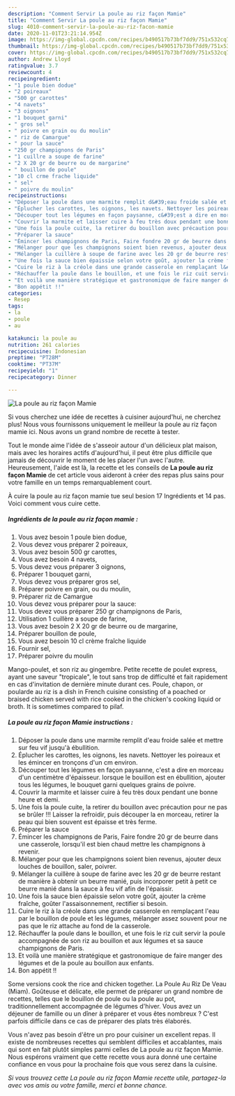 ```yaml
---
description: "Comment Servir La poule au riz façon Mamie"
title: "Comment Servir La poule au riz façon Mamie"
slug: 4010-comment-servir-la-poule-au-riz-facon-mamie
date: 2020-11-01T23:21:14.954Z
image: https://img-global.cpcdn.com/recipes/b490517b73bf7dd9/751x532cq70/la-poule-au-riz-facon-mamie-photo-principale-de-la-recette.jpg
thumbnail: https://img-global.cpcdn.com/recipes/b490517b73bf7dd9/751x532cq70/la-poule-au-riz-facon-mamie-photo-principale-de-la-recette.jpg
cover: https://img-global.cpcdn.com/recipes/b490517b73bf7dd9/751x532cq70/la-poule-au-riz-facon-mamie-photo-principale-de-la-recette.jpg
author: Andrew Lloyd
ratingvalue: 3.7
reviewcount: 4
recipeingredient:
- "1 poule bien dodue"
- "2 poireaux"
- "500 gr carottes"
- "4 navets"
- "3 oignons"
- "1 bouquet garni"
- " gros sel"
- " poivre en grain ou du moulin"
- " riz de Camargue"
- " pour la sauce"
- "250 gr champignons de Paris"
- "1 cuillre a soupe de farine"
- "2 X 20 gr de beurre ou de margarine"
- " bouillon de poule"
- "10 cl crme frache liquide"
- " sel"
- " poivre du moulin"
recipeinstructions:
- "Déposer la poule dans une marmite remplit d&#39;eau froide salée et mettre sur feu vif jusqu&#39;à ébullition."
- "Éplucher les carottes, les oignons, les navets. Nettoyer les poireaux et les émincer en tronçons d&#39;un cm environ."
- "Découper tout les légumes en façon paysanne, c&#39;est a dire en morceau d&#39;un centimètre d&#39;épaisseur. lorsque le bouillon est en ébullition, ajouter tous les légumes, le bouquet garni quelques grains de poivre."
- "Couvrir la marmite et laisser cuire à feu très doux pendant une bonne heure et demi."
- "Une fois la poule cuite, la retirer du bouillon avec précaution pour ne pas se brûler !!! Laisser la refroidir, puis découper la en morceau, retirer la peau qui bien souvent est épaisse et très ferme."
- "Préparer la sauce"
- "Émincer les champignons de Paris, Faire fondre 20 gr de beurre dans une casserole, lorsqu&#39;il est bien chaud mettre les champignons à revenir."
- "Mélanger pour que les champignons soient bien revenus, ajouter deux louches de bouillon, saler, poivrer."
- "Mélanger la cuillère à soupe de farine avec les 20 gr de beurre restant de manière à obtenir un beurre manié, puis incorporer petit à petit ce beurre manié dans la sauce à feu vif afin de l&#39;épaissir."
- "Une fois la sauce bien épaissie selon votre goût, ajouter la crème fraîche, goûter l&#39;assaisonnement, rectifier si besoin."
- "Cuire le riz à la créole dans une grande casserole en remplaçant l&#39;eau par le bouillon de poule et les légumes, mélanger assez souvent pour ne pas que le riz attache au fond de la casserole."
- "Réchauffer la poule dans le bouillon, et une fois le riz cuit servir la poule accompagnée de son riz au bouillon et aux légumes et sa sauce champignons de Paris."
- "Et voilà une manière stratégique et gastronomique de faire manger des légumes et de la poule au bouillon aux enfants."
- "Bon appétit !!"
categories:
- Resep
tags:
- la
- poule
- au

katakunci: la poule au 
nutrition: 261 calories
recipecuisine: Indonesian
preptime: "PT28M"
cooktime: "PT37M"
recipeyield: "1"
recipecategory: Dinner

---
```



![La poule au riz façon Mamie](https://img-global.cpcdn.com/recipes/b490517b73bf7dd9/751x532cq70/la-poule-au-riz-facon-mamie-photo-principale-de-la-recette.jpg)

Si vous cherchez une idée de recettes à cuisiner aujourd'hui, ne cherchez plus! Nous vous fournissons uniquement le meilleur la poule au riz façon mamie ici. Nous avons un grand nombre de recette à tester.

Tout le monde aime l'idée de s'asseoir autour d'un délicieux plat maison, mais avec les horaires actifs d'aujourd'hui, il peut être plus difficile que jamais de découvrir le moment de les placer l'un avec l'autre. Heureusement, l'aide est là, la recette et les conseils de <strong> La poule au riz façon Mamie </strong> de cet article vous aideront à créer des repas plus sains pour votre famille en un temps remarquablement court.

<!--inarticleads1-->

À cuire la poule au riz façon mamie tue seul besion 17 Ingrédients et 14 pas. Voici comment vous cuire cette.

##### Ingrédients de la poule au riz façon mamie :

1. Vous avez besoin 1 poule bien dodue,
1. Vous devez vous préparer 2 poireaux,
1. Vous avez besoin 500 gr carottes,
1. Vous avez besoin 4 navets,
1. Vous devez vous préparer 3 oignons,
1. Préparer 1 bouquet garni,
1. Vous devez vous préparer  gros sel,
1. Préparer  poivre en grain, ou du moulin,
1. Préparer  riz de Camargue
1. Vous devez vous préparer  pour la sauce:
1. Vous devez vous préparer 250 gr champignons de Paris,
1. Utilisation 1 cuillère a soupe de farine,
1. Vous avez besoin 2 X 20 gr de beurre ou de margarine,
1. Préparer  bouillon de poule,
1. Vous avez besoin 10 cl crème fraîche liquide
1. Fournir  sel,
1. Préparer  poivre du moulin


Mango-poulet, et son riz au gingembre. Petite recette de poulet express, ayant une saveur &#34;tropicale&#34;, le tout sans trop de difficulté et fait rapidement en cas d&#39;invitation de dernière minute durant ces. Poule, chapon, or poularde au riz is a dish in French cuisine consisting of a poached or braised chicken served with rice cooked in the chicken&#39;s cooking liquid or broth. It is sometimes compared to pilaf. 

<!--inarticleads2-->

##### La poule au riz façon Mamie instructions :

1. Déposer la poule dans une marmite remplit d&#39;eau froide salée et mettre sur feu vif jusqu&#39;à ébullition.
1. Éplucher les carottes, les oignons, les navets. Nettoyer les poireaux et les émincer en tronçons d&#39;un cm environ.
1. Découper tout les légumes en façon paysanne, c&#39;est a dire en morceau d&#39;un centimètre d&#39;épaisseur. lorsque le bouillon est en ébullition, ajouter tous les légumes, le bouquet garni quelques grains de poivre.
1. Couvrir la marmite et laisser cuire à feu très doux pendant une bonne heure et demi.
1. Une fois la poule cuite, la retirer du bouillon avec précaution pour ne pas se brûler !!! Laisser la refroidir, puis découper la en morceau, retirer la peau qui bien souvent est épaisse et très ferme.
1. Préparer la sauce
1. Émincer les champignons de Paris, Faire fondre 20 gr de beurre dans une casserole, lorsqu&#39;il est bien chaud mettre les champignons à revenir.
1. Mélanger pour que les champignons soient bien revenus, ajouter deux louches de bouillon, saler, poivrer.
1. Mélanger la cuillère à soupe de farine avec les 20 gr de beurre restant de manière à obtenir un beurre manié, puis incorporer petit à petit ce beurre manié dans la sauce à feu vif afin de l&#39;épaissir.
1. Une fois la sauce bien épaissie selon votre goût, ajouter la crème fraîche, goûter l&#39;assaisonnement, rectifier si besoin.
1. Cuire le riz à la créole dans une grande casserole en remplaçant l&#39;eau par le bouillon de poule et les légumes, mélanger assez souvent pour ne pas que le riz attache au fond de la casserole.
1. Réchauffer la poule dans le bouillon, et une fois le riz cuit servir la poule accompagnée de son riz au bouillon et aux légumes et sa sauce champignons de Paris.
1. Et voilà une manière stratégique et gastronomique de faire manger des légumes et de la poule au bouillon aux enfants.
1. Bon appétit !!


Some versions cook the rice and chicken together. La Poule Au Riz De Veau (Miam). Goûteuse et délicate, elle permet de préparer un grand nombre de recettes, telles que le bouillon de poule ou la poule au pot, traditionnellement accompagnée de légumes d&#39;hiver. Vous avez un déjeuner de famille ou un dîner à préparer et vous êtes nombreux ? C&#39;est parfois difficile dans ce cas de préparer des plats très élaborés. 

<!--inarticleads1-->

<p>
Vous n'avez pas besoin d'être un pro pour cuisiner un excellent repas. Il existe de nombreuses recettes qui semblent difficiles et accablantes, mais qui sont en fait plutôt simples parmi celles de La poule au riz façon Mamie. Nous espérons vraiment que cette recette vous aura donné une certaine confiance en vous pour la prochaine fois que vous serez dans la cuisine.
</p>

<p>
<i>Si vous trouvez cette La poule au riz façon Mamie recette utile, partagez-la avec vos amis ou votre famille, merci et bonne chance.</i>
</p>
